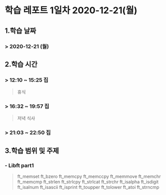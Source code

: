# **학습 레포트 1일차 2020-12-21(월)**
## **1.학습 날짜**
### > **2020-12-21 (월)**
## **2.학습 시간**
### > **12:10 ~ 15:25 집**


> 휴식


### > **16:32 ~ 19:57 집**


> 저녁 식사


### > **21:03 ~ 22:50 집**

## **3.학습 범위 및 주제**
### - Libft part1 
> ft_memset
> ft_bzero
> ft_memcpy
> ft_memccpy
> ft_memmove
> ft_memchr
> ft_memcmp
> ft_strlen
> ft_strlcpy
> ft_strlcat
> ft_strchr
> ft_isalpha
> ft_isdigit
> ft_isalnum
> ft_isascii
> ft_isprint
> ft_toupper
> ft_tolower
> ft_atoi
> ft_strncmp